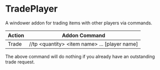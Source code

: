 # TradePlayer
A windower addon for trading items with other players via commands.

Action                | Addon Command
--------------------- | -----------------------------
Trade                 | //tp \<quantity\> \<item name\> ... \[player name\]

The above command will do nothing if you already have an outstanding trade request.
